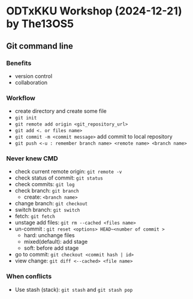 # ODTxKKU Workshop (2024-12-21) by The13OS5
## Git command line 

### Benefits
- version control
- collaboration

### Workflow
- create directory and create some file
- `git init`
- `git remote add origin <git_repository_url>`
- `git add <. or files name>`
- `git commit -m <commit message>` add commit to local repository
- `git push <-u : remember branch name> <remote name> <branch name>`

### Never knew CMD
- check current remote origin: `git remote -v`
- check status of commit: `git status`
- check commits: `git log`
- check branch: `git branch`
    - create: `<branch name>`
- change branch: `git checkout`
- switch branch: `git switch`
- fetch: `git fetch`
- unstage add files: `git rm --cached <files name>`
- un-commit : `git reset <options> HEAD~<number of commit >`
    - hard: unchange files
    - mixed(default): add stage
    - soft: before add stage
- go to commit: `git checkout <commit hash | id>`
- view change: `git diff <--cached> <file name>`

### When conflicts
- Use stash (stack): `git stash` and `git stash pop`